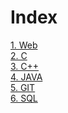 # Index
[1.  Web](https://github.com/shau-14/Code-Notes/blob/master/WE) <br>
[2.  C](https://github.com/shad-ct/Code-Notes/tree/main/C) <br>
[3.  C++](https://github.com/shad-ct/Code-Notes/tree/main/C%2B%2B) <br>
[4.  JAVA](https://github.com/shad-ct/Code-Notes/tree/main/JAVA) <br>
[5.  GIT](https://github.com/shad-ct/Code-Notes/tree/main/GIT) <br>
[6.  SQL](https://github.com/shad-ct/Code-Notes/tree/main/SQL) <br>

